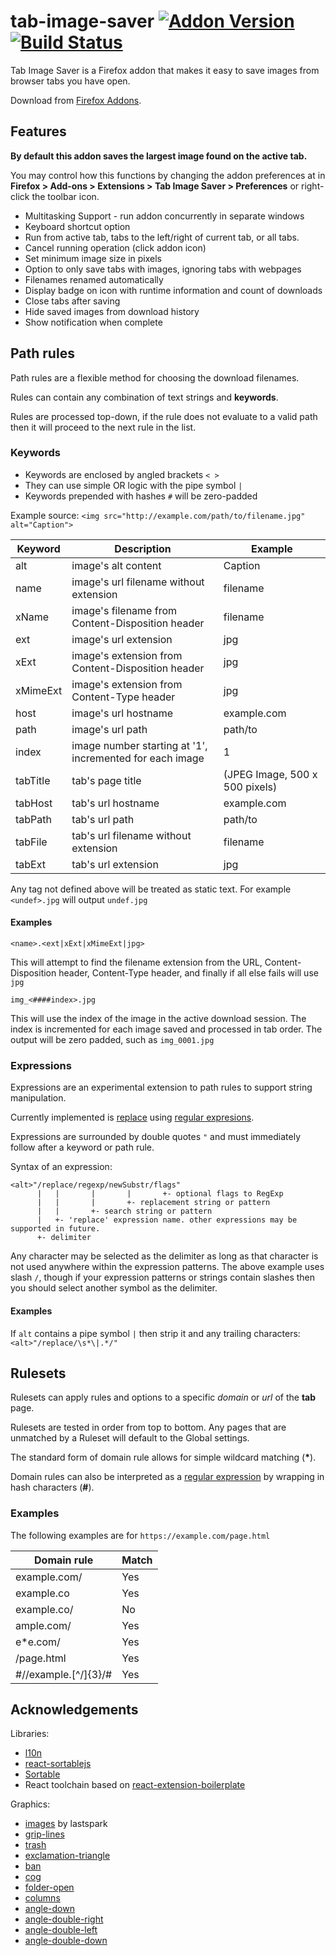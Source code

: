 # tab-image-saver [![Addon Version](https://img.shields.io/amo/v/tab-image-saver.svg)](https://addons.mozilla.org/firefox/addon/tab-image-saver/) [![Build Status](https://travis-ci.com/mcdamo/tab-image-saver.svg?branch=master)](https://travis-ci.com/mcdamo/tab-image-saver)

Tab Image Saver is a Firefox addon that makes it easy to save images from browser tabs you have open.

Download from [Firefox Addons](https://addons.mozilla.org/firefox/addon/tab-image-saver/).

## Features
**By default this addon saves the largest image found on the active tab.**

You may control how this functions by changing the addon preferences at in **Firefox > Add-ons > Extensions > Tab Image Saver > Preferences** or right-click the toolbar icon.

   - Multitasking Support - run addon concurrently in separate windows
   - Keyboard shortcut option
   - Run from active tab, tabs to the left/right of current tab, or all tabs.
   - Cancel running operation (click addon icon)
   - Set minimum image size in pixels
   - Option to only save tabs with images, ignoring tabs with webpages
   - Filenames renamed automatically
   - Display badge on icon with runtime information and count of downloads
   - Close tabs after saving
   - Hide saved images from download history
   - Show notification when complete
    
## Path rules
Path rules are a flexible method for choosing the download filenames.

Rules can contain any combination of text strings and **keywords**.

Rules are processed top-down, if the rule does not evaluate to a valid path then it will proceed to the next rule in the list.

### Keywords
  - Keywords are enclosed by angled brackets `< >`
  - They can use simple OR logic with the pipe symbol `|`
  - Keywords prepended with hashes `#` will be zero-padded

Example source: `<img src="http://example.com/path/to/filename.jpg" alt="Caption">`

| Keyword | Description | Example |
|-----|-------------|---------|
| alt | image's alt content | Caption |
| name | image's url filename without extension | filename |
| xName | image's filename from Content-Disposition header | filename |
| ext  | image's url extension | jpg |
| xExt | image's extension from Content-Disposition header | jpg |
| xMimeExt | image's extension from Content-Type header | jpg |
| host | image's url hostname | example.com |
| path | image's url path | path/to |
| index | image number starting at '1', incremented for each image | 1 |
| tabTitle | tab's page title | (JPEG Image, 500 x 500 pixels) |
| tabHost | tab's url hostname | example.com |
| tabPath | tab's url path | path/to |
| tabFile | tab's url filename without extension | filename |
| tabExt  | tab's url extension | jpg |

Any tag not defined above will be treated as static text.
For example `<undef>.jpg` will output `undef.jpg`

#### Examples
`<name>.<ext|xExt|xMimeExt|jpg>`

This will attempt to find the filename extension from the URL, Content-Disposition header, Content-Type header, and finally if all else fails will use `jpg`

`img_<####index>.jpg`

This will use the index of the image in the active download session. The index is incremented for each image saved and processed in tab order. The output will be zero padded, such as `img_0001.jpg`

### Expressions
Expressions are an experimental extension to path rules to support string manipulation.

Currently implemented is [replace](https://developer.mozilla.org/en-US/docs/Web/JavaScript/Reference/Global_Objects/String/replace) using [regular expresions](https://developer.mozilla.org/en-US/docs/Web/JavaScript/Reference/Global_Objects/RegExp).

Expressions are surrounded by double quotes `"` and must immediately follow after a keyword or path rule.

Syntax of an expression:

```
<alt>"/replace/regexp/newSubstr/flags"
      |   |       |       |       +- optional flags to RegExp
      |   |       |       +- replacement string or pattern
      |   |       +- search string or pattern
      |   +- 'replace' expression name. other expressions may be supported in future.
      +- delimiter
```
Any character may be selected as the delimiter as long as that character is not used anywhere within the expression patterns. The above example uses slash `/`, though if your expression patterns or strings contain slashes then you should select another symbol as the delimiter.

#### Examples
If `alt` contains a pipe symbol `|` then strip it and any trailing characters:
`<alt>"/replace/\s*\|.*/"`

## Rulesets
Rulesets can apply rules and options to a specific _domain_ or _url_ of the **tab** page.

Rulesets are tested in order from top to bottom. Any pages that are unmatched by a Ruleset will default to the Global settings.

The standard form of domain rule allows for simple wildcard matching (**\***).

Domain rules can also be interpreted as a [regular expression](https://developer.mozilla.org/en-US/docs/Web/JavaScript/Guide/Regular_Expressions) by wrapping in hash characters (**#**).

### Examples
The following examples are for `https://example.com/page.html`

| Domain rule | Match |
|-------------|-------|
| example.com/ | Yes |
| example.co | Yes |
| example.co/ | No |
| ample.com/ | Yes |
| e*e.com/ | Yes |
| /page.html | Yes |
| #//example\.[^/]{3}/# | Yes |

## Acknowledgements

Libraries:

- [l10n](http://github.com/piroor/webextensions-lib-l10n)
- [react-sortablejs](https://github.com/SortableJS/react-sortablejs)
- [Sortable](https://github.com/SortableJS/Sortable)
- React toolchain based on [react-extension-boilerplate](https://github.com/kryptokinght/react-extension-boilerplate)

Graphics:

- [images](https://thenounproject.com/term/images/329997) by lastspark
- [grip-lines](https://fontawesome.com/icons/grip-lines?style=solid)
- [trash](https://fontawesome.com/icons/trash-alt?style=solid)
- [exclamation-triangle](https://fontawesome.com/icons/exclamation-triangle?style=solid)
- [ban](https://fontawesome.com/icons/ban?style=solid)
- [cog](https://fontawesome.com/icons/cog?style=solid)
- [folder-open](https://fontawesome.com/icons/folder-open?style=solid)
- [columns](https://fontawesome.com/icons/columns?style=solid)
- [angle-down](https://fontawesome.com/icons/angle-down?style=solid)
- [angle-double-right](https://fontawesome.com/icons/angle-double-right?style=solid)
- [angle-double-left](https://fontawesome.com/icons/angle-double-left?style=solid)
- [angle-double-down](https://fontawesome.com/icons/angle-double-down?style=solid)
